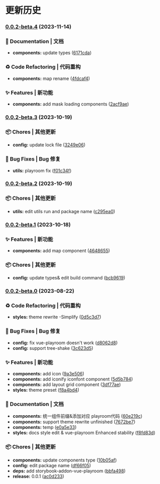 # 更新历史 


### [0.0.2-beta.4](https://github.com/JingHong0202/test/compare/v0.0.2-beta.3...v0.0.2-beta.4) (2023-11-14)


### 📝 Documentation | 文档

* **components:** update types ([6171cda](https://github.com/JingHong0202/test/commit/6171cda6fe8ead48afe00e50c9bf043ebcdd4290))


### ♻ Code Refactoring | 代码重构

* **components:** map rename ([4fdcaf4](https://github.com/JingHong0202/test/commit/4fdcaf4fa7bd1cc5121a12da0c4eafee0cf9116f))


### ✨ Features | 新功能

* **components:** add mask loading components ([2acf9ae](https://github.com/JingHong0202/test/commit/2acf9ae28768991025d5e911b6d4ac6e9db6bc78))

### [0.0.2-beta.3](https://github.com/JingHong0202/test/compare/v0.0.2-beta.2...v0.0.2-beta.3) (2023-10-19)


### 📦 Chores | 其他更新

* **config:** update lock file ([3249e06](https://github.com/JingHong0202/test/commit/3249e068848dc3c4d0cc7d9f6a378660da5b6b70))


### 🐛 Bug Fixes | Bug 修复

* **utils:** playroom fix ([f01c34f](https://github.com/JingHong0202/test/commit/f01c34fbfa5ebf31a8d93fdcccf631257e9f90b6))

### [0.0.2-beta.2](https://github.com/JingHong0202/test/compare/v0.0.2-beta.1...v0.0.2-beta.2) (2023-10-19)


### 📦 Chores | 其他更新

* **utils:** edit utils run and package name ([c295ea0](https://github.com/JingHong0202/test/commit/c295ea0d2eaf77977965f7973167646581bc15d5))

### [0.0.2-beta.1](https://github.com/JingHong0202/test/compare/v0.0.2-beta.0...v0.0.2-beta.1) (2023-10-18)


### ✨ Features | 新功能

* **components:** add map component ([4648655](https://github.com/JingHong0202/test/commit/464865505e44c46d5f16b0c09f9526e95e1cfd00))


### 📦 Chores | 其他更新

* **config:** update types\& edit build command ([bcb9619](https://github.com/JingHong0202/test/commit/bcb9619ed8bc08886bd678ee94a4e08269f5d7c2))

### [0.0.2-beta.0](https://github.com/JingHong0202/test/compare/v0.0.1-beta...v0.0.2-beta.0) (2023-08-22)


### ♻ Code Refactoring | 代码重构

* **styles:** theme rewrite -Simplify ([0d5c3d7](https://github.com/JingHong0202/test/commit/0d5c3d78d5bad36b5c9ac9ffb3a84e49b3f6437e))


### 🐛 Bug Fixes | Bug 修复

* **config:** fix vue-playroom doesn't work ([d8062d8](https://github.com/JingHong0202/test/commit/d8062d87a7cb3c052069f11860707dbdf06c93fc))
* **config:** support tree-shake ([3c623d5](https://github.com/JingHong0202/test/commit/3c623d58e97492fdf3535be700e899ecefd97a17))


### ✨ Features | 新功能

* **components:** add icon ([9a3e506](https://github.com/JingHong0202/test/commit/9a3e5062f9c6e85b844c2452f997e8695e042cce))
* **components:** add iconify iconfont component ([5d5b784](https://github.com/JingHong0202/test/commit/5d5b784d11ee172d83344ae7743297f9871296fc))
* **components:** add layout grid component ([3df77ae](https://github.com/JingHong0202/test/commit/3df77ae98932be524d5d74a1d3efe71fbcd100fb))
* **styles:** theme preset ([f8a4bd4](https://github.com/JingHong0202/test/commit/f8a4bd45f92fc4faaf8f9bf7fc507a23d35f4a8f))


### 📝 Documentation | 文档

* **components:** 统一组件前缀\&添加对应 playroom代码 ([60e219c](https://github.com/JingHong0202/test/commit/60e219cf1e3485a1d879a16b2f649fb4c0c38c4f))
* **components:** support theme rewrite unfinished ([7672be7](https://github.com/JingHong0202/test/commit/7672be72961e005f28573bb1df8eac0cd6bd4e80))
* **components:** temp ([e0a5e33](https://github.com/JingHong0202/test/commit/e0a5e3375f67dfa7aee5b32b2993c6f7c732c679))
* **styles:** docs style edit \& vue-playroom Enhanced stability ([f8fd83d](https://github.com/JingHong0202/test/commit/f8fd83d93d020f98c77eb20ef9b450ad0dce82b0))


### 📦 Chores | 其他更新

* **components:** update components type ([10b05af](https://github.com/JingHong0202/test/commit/10b05af20aa41ace481c4e068a4d62196aa9b451))
* **config:** edit package name ([df66f05](https://github.com/JingHong0202/test/commit/df66f052156bd0a77c2f86c7bd16853d065e0487))
* **deps:** add storybook-addon-vue-playroom ([bbfa498](https://github.com/JingHong0202/test/commit/bbfa498f07ce5a60c33085450d5475c640eb019a))
* **release:** 0.0.1 ([ac0d233](https://github.com/JingHong0202/test/commit/ac0d23355056d368d472abac8d7e4115d94afb9b))
